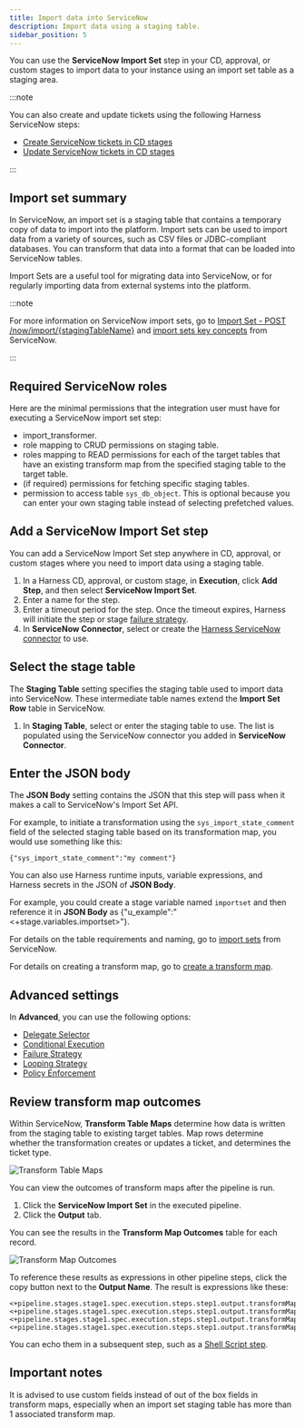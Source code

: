 ```yaml
---
title: Import data into ServiceNow
description: Import data using a staging table.
sidebar_position: 5
---
```


You can use the **ServiceNow Import Set** step in your CD, approval, or custom stages to import data to your instance using an import set table as a staging area.

:::note

You can also create and update tickets using the following Harness ServiceNow steps:

- [Create ServiceNow tickets in CD stages](/docs/continuous-delivery/x-platform-cd-features/cd-steps/ticketing-systems/create-service-now-tickets-in-cd-stages)
- [Update ServiceNow tickets in CD stages](/docs/continuous-delivery/x-platform-cd-features/cd-steps/ticketing-systems/update-service-now-tickets-in-cd-stages)

:::

## Import set summary

In ServiceNow, an import set is a staging table that contains a temporary copy of data to import into the platform. Import sets can be used to import data from a variety of sources, such as CSV files or JDBC-compliant databases. You can transform that data into a format that can be loaded into ServiceNow tables.

Import Sets are a useful tool for migrating data into ServiceNow, or for regularly importing data from external systems into the platform.

:::note

For more information on ServiceNow import sets, go to [Import Set - POST /now/import/\{stagingTableName}](https://docs.servicenow.com/bundle/quebec-application-development/page/integrate/inbound-rest/concept/c_ImportSetAPI.html#import-POST) and [import sets key concepts](https://docs.servicenow.com/en-US/bundle/tokyo-platform-administration/page/administer/import-sets/concept/c_ImportSetsKeyConcepts.html) from ServiceNow.

:::

## Required ServiceNow roles

Here are the minimal permissions that the integration user must have for executing a ServiceNow import set step:

- import_transformer.
- role mapping to CRUD permissions on staging table.
- roles mapping to READ permissions for each of the target tables that have an existing transform map from the specified staging table to the target table. 
- (if required) permissions for fetching specific staging tables.
- permission to access table `sys_db_object`. This is optional because you can enter your own staging table instead of selecting prefetched values.

## Add a ServiceNow Import Set step

You can add a ServiceNow Import Set step anywhere in CD, approval, or custom stages where you need to import data using a staging table.

1. In a Harness CD, approval, or custom stage, in **Execution**, click **Add Step**, and then select **ServiceNow Import Set**.
2. Enter a name for the step.
3. Enter a timeout period for the step. Once the timeout expires, Harness will initiate the step or stage [failure strategy](/docs/platform/pipelines/define-a-failure-strategy-on-stages-and-steps).
4. In **ServiceNow Connector**, select or create the [Harness ServiceNow connector](/docs/platform/connectors/ticketing-systems/connect-to-service-now) to use.

## Select the stage table

The **Staging Table** setting specifies the staging table used to import data into ServiceNow. These intermediate table names extend the **Import Set Row** table in ServiceNow. 

1. In **Staging Table**, select or enter the staging table to use. The list is populated using the ServiceNow connector you added in **ServiceNow Connector**.


## Enter the JSON body

The **JSON Body** setting contains the JSON that this step will pass when it makes a call to ServiceNow's Import Set API. 

For example, to initiate a transformation using the `sys_import_state_comment` field of the selected staging table based on its transformation map, you would use something like this:

```
{"sys_import_state_comment":"my comment"}
```

You can also use Harness runtime inputs, variable expressions, and Harness secrets in the JSON of **JSON Body**. 

For example, you could create a stage variable named `importset` and then reference it in **JSON Body** as \{"u_example":"\<+stage.variables.importset>"}.

For details on the table requirements and naming, go to [import sets](https://docs.servicenow.com/en-US/bundle/tokyo-platform-administration/page/administer/import-sets/reference/import-sets-landing-page.html) from ServiceNow.

For details on creating a transform map, go to [create a transform map](https://docs.servicenow.com/bundle/tokyo-platform-administration/page/script/server-scripting/task/t_CreateATransformMap.html). 

## Advanced settings

In **Advanced**, you can use the following options:

* [Delegate Selector](/docs/platform/delegates/manage-delegates/select-delegates-with-selectors)
* [Conditional Execution](/docs/platform/pipelines/w_pipeline-steps-reference/step-skip-condition-settings)
* [Failure Strategy](/docs/platform/pipelines/w_pipeline-steps-reference/step-failure-strategy-settings)
* [Looping Strategy](/docs/platform/pipelines/looping-strategies/looping-strategies-matrix-repeat-and-parallelism)
* [Policy Enforcement](/docs/platform/governance/Policy-as-code/harness-governance-overview)

## Review transform map outcomes

Within ServiceNow, **Transform Table Maps** determine how data is written from the staging table to existing target tables. Map rows determine whether the transformation creates or updates a ticket, and determines the ticket type.

![Transform Table Maps](static/servicenow-transform-table.png)

You can view the outcomes of transform maps after the pipeline is run.

1. Click the **ServiceNow Import Set** in the executed pipeline.
2. Click the **Output** tab.

You can see the results in the **Transform Map Outcomes** table for each record.

![Transform Map Outcomes](static/servicenow-outputs.png)

To reference these results as expressions in other pipeline steps, click the copy button next to the **Output Name**. The result is expressions like these:

```
<+pipeline.stages.stage1.spec.execution.steps.step1.output.transformMapOutcomes[0].transformMap>
<+pipeline.stages.stage1.spec.execution.steps.step1.output.transformMapOutcomes[0].status>
<+pipeline.stages.stage1.spec.execution.steps.step1.output.transformMapOutcomes[1].transformMap>
<+pipeline.stages.stage1.spec.execution.steps.step1.output.transformMapOutcomes[1].status>
```

You can echo them in a subsequent step, such as a [Shell Script step](/docs/continuous-delivery/x-platform-cd-features/cd-steps/utilities/shell-script-step).

## Important notes

It is advised to use custom fields instead of out of the box fields in transform maps, especially when an import set staging table has more than 1 associated transform map.
